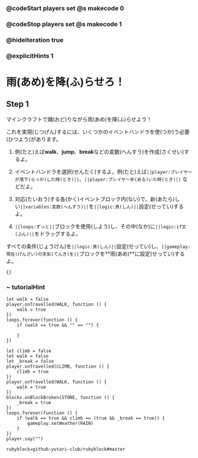 ### @codeStart players set @s makecode 0
### @codeStop players set @s makecode 1

### @hideIteration true 
### @explicitHints 1


# 雨(あめ)を降(ふ)らせろ！
<!-- # Make it rain! -->

## Step 1
マインクラフトで踊(おど)りながら雨(あめ)を降(ふ)らせよう！<br>

これを実現(じつげん)するには、いくつかのイベントハンドラを使(つか)う必要(ひつよう)があります。<br>


1. 例(たと)えば**walk**、**jump**、**break**などの変数(へんすう)を作成(さくせい)するよ。<br>

1. イベントハンドラを選択(せんたく)するよ。例(たと)えば``||player:プレイヤーが落下(らっか)した時(とき)||``、``||player:プレイヤー歩(ある)いた時(とき)||`` などだよ。<br>

1. 対応(たいおう)する各(かく)イベントブロック内(ない)で、新(あたら)しい``||variables:変数(へんすう)||``を``||logic:真(しん)||``設定(せってい)するよ。<br>

1. ``||loops:ずっと||``ブロックを使用(しよう)し、その中(なか)に``||logic:if文(ぶん)||``をドラッグするよ。<br>


すべての条件(じょうけん)を``||logic:真(しん)||``設定(せってい)し、``||gameplay: 現在(げんざい)の天気(てんき)を||``ブロックを**雨(あめ)**に設定(せってい)するよ。<br>


<!-- Make it rain while you dance in Minecraft! To make it happen you will need to use several event handlers. 
1. Create your variables, for example: **walk**, **jump** and/or **break**. 
2. Select the event handlers, for example ``||player: on player fall||``, ``||player: on player walk||``. 
3. Set your new ``||variables||`` to ``||logic: true||`` inside each corresponding event block. 
4. Use a ``||loop: forever||`` block and drag an ``||logic: if statement||``  inside of it. 
Set all your conditions to ``||logic:true||`` and add ``||gameplay: weather||`` block set to  **rain** to it.  -->

```template
{}
``` 

### ~ tutorialHint
```blocks
let walk = false
player.onTravelled(WALK, function () {
    walk = true
})
loops.forever(function () {
    if (walk == true && "" == "") {
    	
    }
})

```

```ghost
let climb = false
let walk = false
let _break = false
player.onTravelled(CLIMB, function () {
    climb = true
})
player.onTravelled(WALK, function () {
    walk = true
})
blocks.onBlockBroken(STONE, function () {
    _break = true
})
loops.forever(function () {
    if (walk == true && climb == (true && _break == true)) {
        gameplay.setWeather(RAIN)
    }
})
player.say("")
```
```package
rubyblock=github:yutari-club/rubyblock#master
```